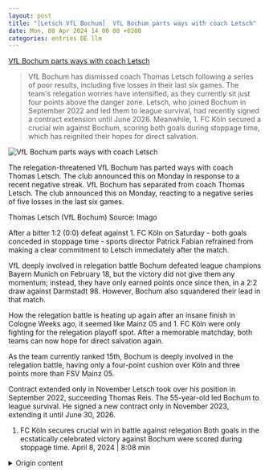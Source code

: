 ```yaml
---
layout: post
title: "[Letsch VfL Bochum]  VfL Bochum parts ways with coach Letsch"
date: Mon, 08 Apr 2024 14 00 00 +0200
categories: entries DE llm
---
```

[ VfL Bochum parts ways with coach Letsch](https://www.zdf.de/nachrichten/sport/fussball-bundesliga-bochum-trainer-letsch-102.html)

> VfL Bochum has dismissed coach Thomas Letsch following a series of poor results, including five losses in their last six games. The team's relegation worries have intensified, as they currently sit just four points above the danger zone. Letsch, who joined Bochum in September 2022 and led them to league survival, had recently signed a contract extension until June 2026. Meanwhile, 1. FC Köln secured a crucial win against Bochum, scoring both goals during stoppage time, which has reignited their hopes for direct salvation.

![ VfL Bochum parts ways with coach Letsch](https://www.zdf.de/assets/thomas-letsch-100~1280x720?cb=1663863862247)

 The relegation-threatened VfL Bochum has parted ways with coach Thomas Letsch. The club announced this on Monday in response to a recent negative streak. VfL Bochum has separated from coach Thomas Letsch. The club announced this on Monday, reacting to a negative series of five losses in the last six games.

Thomas Letsch (VfL Bochum) Source: Imago

After a bitter 1:2 (0:0) defeat against 1. FC Köln on Saturday - both goals conceded in stoppage time - sports director Patrick Fabian refrained from making a clear commitment to Letsch immediately after the match.

VfL deeply involved in relegation battle
Bochum defeated league champions Bayern Munich on February 18, but the victory did not give them any momentum; instead, they have only earned points once since then, in a 2:2 draw against Darmstadt 98. However, Bochum also squandered their lead in that match.

How the relegation battle is heating up again after an insane finish in Cologne Weeks ago, it seemed like Mainz 05 and 1. FC Köln were only fighting for the relegation playoff spot. After a memorable matchday, both teams can now hope for direct salvation again.

As the team currently ranked 15th, Bochum is deeply involved in the relegation battle, having only a four-point cushion over Köln and three points more than FSV Mainz 05.

Contract extended only in November
Letsch took over his position in September 2022, succeeding Thomas Reis. The 55-year-old led Bochum to league survival. He signed a new contract only in November 2023, extending it until June 30, 2026.

1. FC Köln secures crucial win in battle against relegation Both goals in the ecstatically celebrated victory against Bochum were scored during stoppage time. April 8, 2024 | 8:08 min

<details>
  <summary>Origin content</summary>
  ---
layout: post
title: " [Letsch VfL Bochum] VfL Bochum trennt sich von Trainer Letsch"
date: Mon, 08 Apr 2024 14:00:00 +0200
categories: entries DE
---
[VfL Bochum trennt sich von Trainer Letsch](https://www.zdf.de/nachrichten/sport/fussball-bundesliga-bochum-trainer-letsch-102.html)

![VfL Bochum trennt sich von Trainer Letsch](https://www.zdf.de/assets/thomas-letsch-100~1280x720?cb=1663863862247)

Der abstiegsbedrohte VfL Bochum hat sich von Trainer Thomas Letsch getrennt. Der VfL reagiert damit auf die jüngste Negativserie.

Der abstiegsbedrohte VfL Bochum hat sich von Trainer Thomas Letsch getrennt. Der VfL reagiert damit auf die Negativserie mit fünf Niederlagen aus den vergangenen sechs Spielen.

Thomas Letsch (VfL Bochum) Quelle: Imago

Der abstiegsbedrohte VfL Bochum hat sich von Trainer Thomas Letsch getrennt. Dies teilte der Klub am Montag mit. Der Fußball-Bundesligist reagiert damit auf die Negativserie mit fünf Niederlagen aus den vergangenen sechs Spielen.

Am Samstag hatte der VfL ein bitteres 1:2 (0:0) beim 1. FC Köln kassiert - die Gegentore fielen jeweils in der Nachspielzeit. Unmittelbar danach vermied Sportgeschäftsführer Patrick Fabian bereits ein klares Bekenntnis zu Letsch.

VfL tief im Abstiegskampf

Bochum hatte am 18. Februar den Rekordmeister Bayern München bezwungen. Doch der Coup brachte dem VfL keinen Schwung, im Gegenteil: Nur beim 2:2 gegen Darmstadt 98 punktete Bochum seitdem, allerdings verspielte der VfL auch dort eine Führung.

Nach irrer Nachspielzeit in Köln : Wie sich der Abstiegskampf wieder zuspitzt Wochenlang schienen Mainz 05 und der 1. FC Köln nur noch um den Relegationsplatz zu streiten. Nach einem denkwürdigen Spieltag dürfen beide wieder auf die direkte Rettung hoffen.

Als Tabellen-15. stecken die Bochumer tief im Abstiegskampf, sie haben nur noch vier Punkte Vorsprung auf Köln und drei auf den FSV Mainz 05.

Vertrag erst im November verlängert

Letsch hatte seinen Posten im September 2022 übernommen und die Nachfolge von Thomas Reis angetreten. Der 55-Jährige führte die Bochumer zum Klassenerhalt. Erst im November 2023 unterschrieb er einen neuen Vertrag bis zum 30. Juni 2026.

Der 1. FC Köln hat einen eminent wichtigen Sieg im Kampf um den Klassenerhalt eingefahren. Beide Treffer zum ekstatisch gefeierten Sieg gegen Bochum fielen in der Nachspielzeit. 08.04.2024 | 8:08 min


</details>
